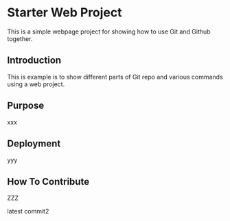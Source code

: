# Starter Web Project

This is a simple webpage project for showing how to use Git and Github together.
## Introduction

This is example is to show different parts of Git repo and various commands using a web project.
## Purpose

xxx

## Deployment

yyy
## How To Contribute

ZZZ


latest commit2